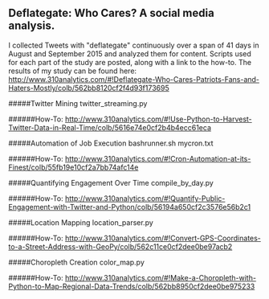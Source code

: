 Deflategate: Who Cares? A social media analysis.
------

I collected Tweets with "deflategate" continuously over a span of 41 days in August and September 2015 and analyzed them for content. Scripts used for each part of the study are posted, along with a link to the how-to. The results of my study can be found here:
http://www.310analytics.com/#!Deflategate-Who-Cares-Patriots-Fans-and-Haters-Mostly/colb/562bb8120cf2f4d93f173695

#####Twitter Mining
twitter_streaming.py

######How-To:
http://www.310analytics.com/#!Use-Python-to-Harvest-Twitter-Data-in-Real-Time/colb/5616e74e0cf2b4b4ecc61eca


#####Automation of Job Execution
bashrunner.sh
mycron.txt

######How-To:
http://www.310analytics.com/#!Cron-Automation-at-its-Finest/colb/55fb19e10cf2a7bb74afc14e


#####Quantifying Engagement Over Time
compile_by_day.py

######How-To:
http://www.310analytics.com/#!Quantify-Public-Engagement-with-Twitter-and-Python/colb/56194a650cf2c3576e56b2c1


#####Location Mapping
location_parser.py

######How-To:
http://www.310analytics.com/#!Convert-GPS-Coordinates-to-a-Street-Address-with-GeoPy/colb/562c11ce0cf2dee0be97acb2


#####Choropleth Creation
color_map.py

######How-To:
http://www.310analytics.com/#!Make-a-Choropleth-with-Python-to-Map-Regional-Data-Trends/colb/562bb8950cf2dee0be975233

